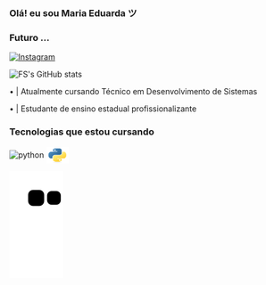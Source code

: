 ### Olá! eu sou Maria Eduarda ツ

### Futuro ...

[![Instagram](https://img.shields.io/badge/Instagram-E4405F?style=for-the-badge&logo=instagram&logoColor=white)](https://instagram.com/_oops_mary)

![FS's GitHub stats](https://github-readme-stats.vercel.app/api?username=kmaryt&show_icons=true&theme=cobalt)

<p style="font_weight: bold"> • | Atualmente cursando Técnico em Desenvolvimento de Sistemas

• | Estudante de ensino estadual profissionalizante<p/><p/>

### Tecnologias que estou cursando
<div>
<img align="center" alt="python" src="https://img.shields.io/badge/Python-14354C?style=for-the-badge&logo=python&logoColor=white" />
<img align="center" alt="Python" height="30" width="40" src="https://raw.githubusercontent.com/devicons/devicon/master/icons/python/python-original.svg">
<div/>

![Snake animation](https://github.com/rafaballerini/rafaballerini/blob/output/github-contribution-grid-snake.svg)
